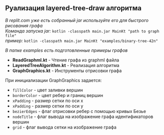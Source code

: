 ## Руализация layered-tree-draw алгоритма

*В replit.com уже есть собранный jar используйте его для быстрого рисования графа*  
*Команда запуска jar:* `kotlin -classpath main.jar MainKt "path to graph file"`  
*пример:* `kotlin -classpath main.jar MainKt "examples/binary-tree-42n"`

*В папке examples есть подготовленные примеры графов*

- **ReadGraphml.kt** - Чтение графа из graphml файла
- **LayeredTreeAlgorithm.kt** - Реализация алгоритма
- **GraphGraphics.kt** - Инструменты отрисовки графа

При инициализации GraphGraphics задается:
- `fillColor` - цвет заливки вершин
- `borderColor` - цвет ребер и границ вершин
- `xPadding` - размер сетки по оси x
- `xPadding` - размер сетки по оси y
- `bezierEdges` - флаг отрисовки ребер с помощью кривых Безье
- `nodeTitle` - флаг вывода на изображение графа идентификаторов вершин
- `grid` - флаг вывода сетки на изображение графа
